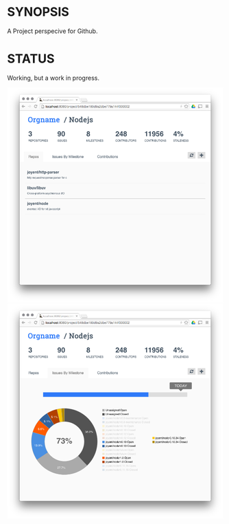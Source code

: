 # SYNOPSIS
A Project perspecive for Github.

# STATUS
Working, but a work in progress.

![screenshot](/docs/screenshot1.png)
![screenshot](/docs/screenshot2.png)

